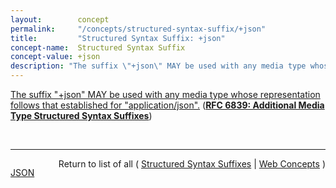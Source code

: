 ```yaml
---
layout:        concept
permalink:     "/concepts/structured-syntax-suffix/+json"
title:         "Structured Syntax Suffix: +json"
concept-name:  Structured Syntax Suffix
concept-value: +json
description: "The suffix \"+json\" MAY be used with any media type whose representation follows that established for \"application/json\"."
---
```


[The suffix "+json" MAY be used with any media type whose representation follows that established for "application/json".](http://tools.ietf.org/html/rfc6839#section-3.1 "Read documentation for Structured Syntax Suffix &#34;+json&#34;") (**[RFC 6839: Additional Media Type Structured Syntax Suffixes](/specs/IETF/RFC/6839 "A content media type name sometimes includes partitioned meta-information distinguished by a structured syntax to permit noting an attribute of the media as a suffix to the name. This document defines several structured syntax suffixes for use with media type registrations. In particular, it defines and registers the &#34;+json&#34;, &#34;+ber&#34;, &#34;+der&#34;, &#34;+fastinfoset&#34;, &#34;+wbxml&#34; and &#34;+zip&#34; structured syntax suffixes, and provides a media type structured syntax suffix registration form for the &#34;+xml&#34; structured syntax suffix.")**)

<br/>
<hr/>

<p style="float : left"><a href="./+json.json" title="JSON representing this particular Web Concept value">JSON</a></p>
<p style="text-align: right">Return to list of all ( <a href="../structured-syntax-suffix/">Structured Syntax Suffixes</a> | <a href="../">Web Concepts</a> )</p>
